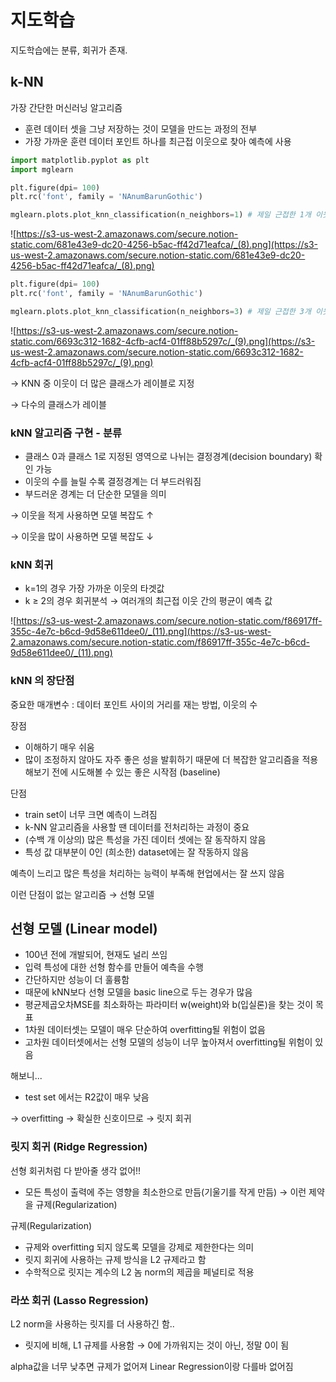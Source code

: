 # 지도학습
지도학습에는 분류, 회귀가 존재.

## k-NN

가장 간단한 머신러닝 알고리즘

- 훈련 데이터 셋을 그냥 저장하는 것이 모델을 만드는 과정의 전부
- 가장 가까운 훈련 데이터 포인트 하나를 최근접 이웃으로 찾아 예측에 사용

```python
import matplotlib.pyplot as plt
import mglearn

plt.figure(dpi= 100)
plt.rc('font', family = 'NAnumBarunGothic')

mglearn.plots.plot_knn_classification(n_neighbors=1) # 제일 근접한 1개 이웃 선택
```

![https://s3-us-west-2.amazonaws.com/secure.notion-static.com/681e43e9-dc20-4256-b5ac-ff42d71eafca/_(8).png](https://s3-us-west-2.amazonaws.com/secure.notion-static.com/681e43e9-dc20-4256-b5ac-ff42d71eafca/_(8).png)

```python
plt.figure(dpi= 100)
plt.rc('font', family = 'NAnumBarunGothic')

mglearn.plots.plot_knn_classification(n_neighbors=3) # 제일 근접한 3개 이웃 선택
```

![https://s3-us-west-2.amazonaws.com/secure.notion-static.com/6693c312-1682-4cfb-acf4-01ff88b5297c/_(9).png](https://s3-us-west-2.amazonaws.com/secure.notion-static.com/6693c312-1682-4cfb-acf4-01ff88b5297c/_(9).png)

→ KNN 중 이웃이 더 많은 클래스가 레이블로 지정

→ 다수의 클래스가 레이블

### kNN 알고리즘 구현 - 분류

- 클래스 0과 클래스 1로 지정된 영역으로 나뉘는 결정경계(decision boundary) 확인 가능
- 이웃의 수를 늘릴 수록 결정경계는 더 부드러워짐
- 부드러운 경계는 더 단순한 모델을 의미

→ 이웃을 적게 사용하면 모델 복잡도 ↑

→ 이웃을 많이 사용하면 모델 복잡도 ↓

### kNN 회귀

- k=1의 경우 가장 가까운 이웃의 타겟값
- k ≥ 2의 경우 회귀분석 → 여러개의 최근접 이웃 간의 평균이 예측 값

![https://s3-us-west-2.amazonaws.com/secure.notion-static.com/f86917ff-355c-4e7c-b6cd-9d58e611dee0/_(11).png](https://s3-us-west-2.amazonaws.com/secure.notion-static.com/f86917ff-355c-4e7c-b6cd-9d58e611dee0/_(11).png)

### kNN 의 장단점

중요한 매개변수 : 데이터 포인트 사이의 거리를 재는 방법, 이웃의 수

장점

- 이해하기 매우 쉬움
- 많이 조정하지 않아도 자주 좋은 성을 발휘하기 때문에 더 복잡한 알고리즘을 적용해보기 전에 시도해볼 수 있는 좋은 시작점 (baseline)

단점

- train set이 너무 크면 예측이 느려짐
- k-NN 알고리즘을 사용할 땐 데이터를 전처리하는 과정이 중요
- (수백 개 이상의) 많은 특성을 가진 데이터 셋에는 잘 동작하지 않음
- 특성 값 대부분이 0인 (희소한) dataset에는 잘 작동하지 않음

예측이 느리고 많은 특성을 처리하는 능력이 부족해 현업에서는 잘 쓰지 않음

이런 단점이 없는 알고리즘 → 선형 모델

## 선형 모델 (Linear model)

- 100년 전에 개발되어, 현재도 널리 쓰임
- 입력 특성에 대한 선형 함수를 만들어 예측을 수행
- 간단하지만 성능이 더 훌륭함
- 때문에 kNN보다 선형 모델을 basic line으로 두는 경우가 많음
- 평균제곱오차MSE를 최소화하는 파라미터 w(weight)와 b(입실론)을 찾는 것이 목표
- 1차원 데이터셋는 모델이 매우 단순하여 overfitting될 위험이 없음
- 고차원 데이터셋에서는 선형 모델의 성능이 너무 높아져서 overfitting될 위험이 있음

해보니...

- test set 에서는 R2값이 매우 낮음

→ overfitting → 확실한 신호이므로 → 릿지 회귀

### 릿지 회귀 (Ridge Regression)

선형 회귀처럼 다 받아줄 생각 없어!!

- 모든 특성이 출력에 주는 영향을 최소한으로 만듬(기울기를 작게 만듬) → 이런 제약을 규제(Regularization)

규제(Regularization)

- 규제와 overfitting 되지 않도록 모델을 강제로 제한한다는 의미
- 릿지 회귀에 사용하는 규제 방식을 L2 규제라고 함
- 수학적으로 릿지는 계수의 L2 놈 norm의 제곱을 페널티로 적용

### 라쏘 회귀 (Lasso Regression)

L2 norm을 사용하는 릿지를 더 사용하긴 함..

- 릿지에 비해, L1 규제를 사용함 → 0에 가까워지는 것이 아닌, 정말 0이 됨

alpha값을 너무 낮추면 규제가 없어져 Linear Regression이랑 다를바 없어짐
